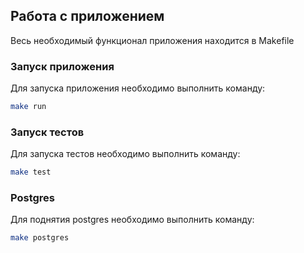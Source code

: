 ## Работа с приложением

Весь необходимый функционал приложения находится в Makefile

### Запуск приложения

Для запуска приложения необходимо выполнить команду:

```bash
make run
```

### Запуск тестов

Для запуска тестов необходимо выполнить команду:

```bash
make test
```

### Postgres

Для поднятия postgres необходимо выполнить команду:

```bash
make postgres
```